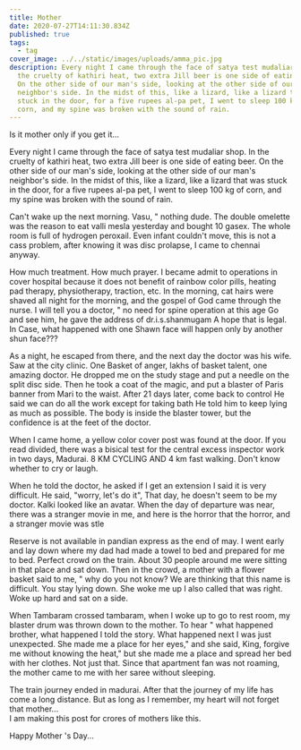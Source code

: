 ```yaml
---
title: Mother
date: 2020-07-27T14:11:30.834Z
published: true
tags:
  - tag
cover_image: ../../static/images/uploads/amma_pic.jpg
description: Every night I came through the face of satya test mudaliar shop. In
  the cruelty of kathiri heat, two extra Jill beer is one side of eating beer.
  On the other side of our man's side, looking at the other side of our man's
  neighbor's side. In the midst of this, like a lizard, like a lizard that was
  stuck in the door, for a five rupees al-pa pet, I went to sleep 100 kg of
  corn, and my spine was broken with the sound of rain.
---
```

Is it mother only if you get it...

Every night I came through the face of satya test mudaliar shop. In the cruelty of kathiri heat, two extra Jill beer is one side of eating beer. On the other side of our man's side, looking at the other side of our man's neighbor's side. In the midst of this, like a lizard, like a lizard that was stuck in the door, for a five rupees al-pa pet, I went to sleep 100 kg of corn, and my spine was broken with the sound of rain.

Can't wake up the next morning. Vasu, " nothing dude. The double omelette was the reason to eat valli mesla yesterday and bought 10 gasex. The whole room is full of hydrogen peroxail. Even infant couldn't move, this is not a cass problem, after knowing it was disc prolapse, I came to chennai anyway.

How much treatment. How much prayer. I became admit to operations in cover hospital because it does not benefit of rainbow color pills, heating pad therapy, physiotherapy, traction, etc. In the morning, cat hairs were shaved all night for the morning, and the gospel of God came through the nurse. I will tell you a doctor, " no need for spine operation at this age Go and see him, he gave the address of dr.i.s.shanmugam A hope that is legal. In Case, what happened with one Shawn face will happen only by another shun face???

As a night, he escaped from there, and the next day the doctor was his wife. Saw at the city clinic. One Basket of anger, lakhs of basket talent, one amazing doctor. He dropped me on the study stage and put a needle on the split disc side. Then he took a coat of the magic, and put a blaster of Paris banner from Mari to the waist. After 21 days later, come back to control He said we can do all the work except for taking bath He told him to keep lying as much as possible. The body is inside the blaster tower, but the confidence is at the feet of the doctor.

When I came home, a yellow color cover post was found at the door. If you read divided, there was a bisical test for the central excess inspector work in two days, Madurai. 8 KM CYCLING AND 4 km fast walking. Don't know whether to cry or laugh.

When he told the doctor, he asked if I get an extension I said it is very difficult. He said, "worry, let's do it", That day, he doesn't seem to be my doctor. Kalki looked like an avatar. When the day of departure was near, there was a stranger movie in me, and here is the horror that the horror, and a stranger movie was stle

Reserve is not available in pandian express as the end of may. I went early and lay down where my dad had made a towel to bed and prepared for me to bed. Perfect crowd on the train. About 30 people around me were sitting in that place and sat down. Then in the crowd, a mother with a flower basket said to me, " why do you not know? We are thinking that this name is difficult. You stay lying down. She woke me up I also called that was right. Woke up hard and sat on a side.

When Tambaram crossed tambaram, when I woke up to go to rest room, my blaster drum was thrown down to the mother. To hear " what happened brother, what happened I told the story. What happened next I was just unexpected. She made me a place for her eyes," and she said, King, forgive me without knowing the heat," but she made me a place and spread her bed with her clothes. Not just that. Since that apartment fan was not roaming, the mother came to me with her saree without sleeping.

The train journey ended in madurai. After that the journey of my life has come a long distance. But as long as I remember, my heart will not forget that mother...\
I am making this post for crores of mothers like this.

Happy Mother 's Day...
